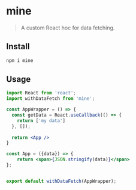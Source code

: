 # mine

> A custom React hoc for data fetching.

## Install

```bash
npm i mine
```

## Usage

```jsx
import React from 'react';
import withDataFetch from 'mine';

const AppWrapper = () => {
  const getData = React.useCallback(() => {
    return ['my data']
  }, []);
  
  return <App />
}

const App = ({data}) => {
	return <span>{JSON.stringify(data)}</span>
};


export default withDataFetch(AppWrapper);
```
